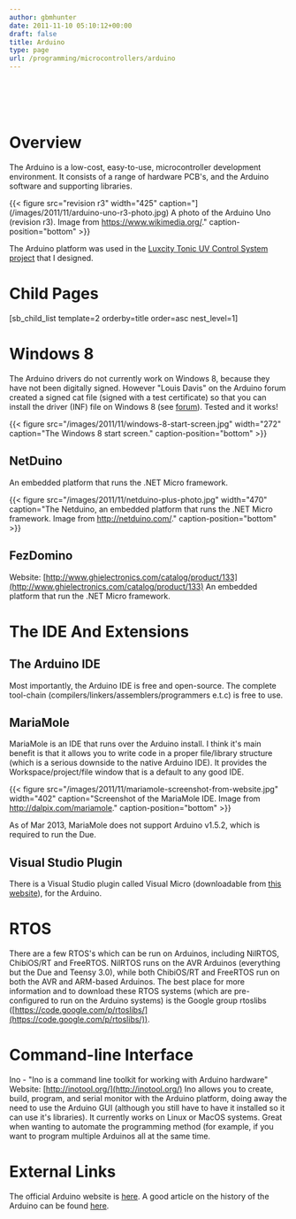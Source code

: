 ```yaml
---
author: gbmhunter
date: 2011-11-10 05:10:12+00:00
draft: false
title: Arduino
type: page
url: /programming/microcontrollers/arduino
---
```


#  

# Overview

The Arduino is a low-cost, easy-to-use, microcontroller development environment. It consists of a range of hardware PCB's, and the Arduino software and supporting libraries.

{{< figure src="revision r3" width="425" caption="](/images/2011/11/arduino-uno-r3-photo.jpg) A photo of the Arduino Uno (revision r3). Image from https://www.wikimedia.org/." caption-position="bottom" >}}

The Arduino platform was used in the [Luxcity Tonic UV Control System project](http://blog.mbedded.ninja/electronics/projects/luxcity-uv-tonic-control-system) that I designed.

# Child Pages

[sb_child_list template=2 orderby=title order=asc nest_level=1]

# Windows 8

The Arduino drivers do not currently work on Windows 8, because they have not been digitally signed. However "Louis Davis" on the Arduino forum created a signed cat file (signed with a test certificate) so that you can install the driver (INF) file on Windows 8 (see [forum](http://arduino.cc/forum/index.php/topic,94651.msg711489.html#msg711489)). Tested and it works!

{{< figure src="/images/2011/11/windows-8-start-screen.jpg" width="272" caption="The Windows 8 start screen." caption-position="bottom" >}}

## NetDuino

An embedded platform that runs the .NET Micro framework.

{{< figure src="/images/2011/11/netduino-plus-photo.jpg" width="470" caption="The Netduino, an embedded platform that runs the .NET Micro framework. Image from http://netduino.com/." caption-position="bottom" >}}

## FezDomino

Website: [http://www.ghielectronics.com/catalog/product/133](http://www.ghielectronics.com/catalog/product/133) An embedded platform that run the .NET Micro framework.

# The IDE And Extensions

## The Arduino IDE

Most importantly, the Arduino IDE is free and open-source. The complete tool-chain (compilers/linkers/assemblers/programmers e.t.c) is free to use.

## MariaMole

MariaMole is an IDE that runs over the Arduino install. I think it's main benefit is that it allows you to write code in a proper file/library structure (which is a serious downside to the native Arduino IDE). It provides the Workspace/project/file window that is a default to any good IDE.

{{< figure src="/images/2011/11/mariamole-screenshot-from-website.jpg" width="402" caption="Screenshot of the MariaMole IDE. Image from http://dalpix.com/mariamole." caption-position="bottom" >}}

As of Mar 2013, MariaMole does not support Arduino v1.5.2, which is required to run the Due.

## Visual Studio Plugin

There is a Visual Studio plugin called Visual Micro (downloadable from [this website](http://www.visualmicro.com/)), for the Arduino.

# RTOS

There are a few RTOS's which can be run on Arduinos, including NilRTOS, ChibiOS/RT and FreeRTOS. NilRTOS runs on the AVR Arduinos (everything but the Due and Teensy 3.0), while both ChibiOS/RT and FreeRTOS run on both the AVR and ARM-based Arduinos. The best place for more information and to download these RTOS systems (which are pre-configured to run on the Arduino systems) is the Google group rtoslibs ([https://code.google.com/p/rtoslibs/](https://code.google.com/p/rtoslibs/)).

# Command-line Interface

Ino - "Ino is a command line toolkit for working with Arduino hardware" Website: [http://inotool.org/](http://inotool.org/) Ino allows you to create, build, program, and serial monitor with the Arduino platform, doing away the need to use the Arduino GUI (although you still have to have it installed so it can use it's libraries). It currently works on Linux or MacOS systems. Great when wanting to automate the programming method (for example, if you want to program multiple Arduinos all at the same time.

# External Links

The official Arduino website is [here](http://www.arduino.cc/). A good article on the history of the Arduino can be found [here](http://spectrum.ieee.org/geek-life/hands-on/the-making-of-arduino/).
